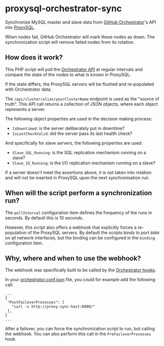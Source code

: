 # proxysql-orchestrator-sync
Synchronize MySQL master and slave data from [GitHub Orchestrator](http://github.com/github/orchestrator/)'s API into [ProxySQL](https://github.com/sysown/proxysql).

When nodes fail, GitHub Orchestrator will mark these nodes as down. The synchronization script will remove failed nodes from its rotation. 

## How does it work?
This PHP script will poll the [Orchestrator API](https://github.com/github/orchestrator/blob/master/docs/using-the-web-api.md) at regular intervals and compare the state of the nodes to what is known in ProxySQL.

If the state differs, the ProxySQL servers will be flushed and re-populated with Orchestrator data.

The `/api/cluster/alias/yourClusterName` endpoint is used as the "source of truth". This API call returns a collection of JSON objects, where each object represents a server.

The following object properties are used in the decision making process:

* `IsDowntimed`: is the server deliberately put in downtime?
* `IsLastCheckValid`: did the server pass its last health check?

And specifically for slave servers, the following properties are used:

* `Slave_SQL_Running`: is the SQL replication mechanism running on a slave?
* `Slave_IO_Running`: is the I/O replication mechanism running on a slave?

If a server doesn't meet the assertions above, it is not taken into rotation and will not be inserted in ProxySQL upon the next synchronisation run.

## When will the script perform a synchronization run?

The `pollInterval` configuration item defines the frequency of the runs in seconds. By default this is 10 seconds.

However, this script also offers a webhook that explicitly forces a re-population of the ProxySQL servers. By default the scripts binds to port `8080` on all network interfaces, but the binding can be configured in the `binding` configuration item.

## Why, where and when to use the webhook?

The webhook was specifically built to be called by the [Orchestrator hooks](https://github.com/github/orchestrator/blob/master/docs/configuration-recovery.md#hooks).

In your [orchestrator.conf.json](https://github.com/github/orchestrator/blob/master/conf/orchestrator-sample.conf.json) file, you could for example add the following call:

```
...
{
 "PostFailoverProcesses": [
   "curl -s http://proxy-sync-host:8080/"
 ],
}
...
```

After a failover, you can force the synchronization script to run, but calling the webhook. You can also perform this call in the `PreFailoverProcesses` hook.